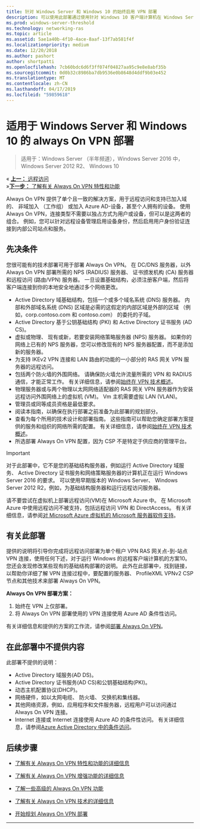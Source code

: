 ```yaml
---
title: 针对 Windows Server 和 Windows 10 的始终启用 VPN 部署
description: 可以使用此部署通过使用针对 Windows 10 客户端计算机在 Windows Server 2016 或更高版本的远程访问和 Always On VPN 配置文件部署的远程员工始终在虚拟专用网络 (VPN) 连接。
ms.prod: windows-server-threshold
ms.technology: networking-ras
ms.topic: article
ms.assetid: 5ae1a40b-4f10-4ace-8aaf-13f7ab581f4f
ms.localizationpriority: medium
ms.date: 12/20/2018
ms.author: pashort
author: shortpatti
ms.openlocfilehash: 7cb60bdc6d6f3ff074f04827aa95c9e8e8abf35b
ms.sourcegitcommit: 0d0b32c8986ba7db9536e0b8648d4ddf9b03e452
ms.translationtype: MT
ms.contentlocale: zh-CN
ms.lasthandoff: 04/17/2019
ms.locfileid: "59859618"
---
```

# <a name="always-on-vpn-deployment-for-windows-server-and-windows-10"></a>适用于 Windows Server 和 Windows 10 的 always On VPN 部署

>适用于：Windows Server （半年频道），Windows Server 2016 中，Windows Server 2012 R2、 Windows 10

&#171;  [**上一：** 远程访问](../../../Remote-Access.md)<br>
&#187;[**下一步：** 了解有关 Always On VPN 特性和功能](../../vpn-map-da.md)


Always On VPN 提供了单个且一致的解决方案，用于远程访问和支持已加入域的、 非域加入 （工作组） 或加入 Azure AD-设备，甚至个人拥有的设备。  使用 Always On VPN，连接类型不需要以独占方式为用户或设备，但可以是这两者的组合。 例如，您可以针对远程设备管理启用设备身份，然后启用用户身份验证连接到内部公司站点和服务。



## <a name="prerequisites"></a>先决条件

您很可能有的技术部署可用于部署 Always On VPN。 在 DC/DNS 服务器，以外 Always On VPN 部署所需的 NPS (RADIUS) 服务器、 证书颁发机构 (CA) 服务器和远程访问 (路由/VPN) 服务器。 一旦设置基础结构，必须注册客户端，然后将客户端连接到你的本地安全地通过多个网络更改。

- Active Directory 域基础结构，包括一个或多个域名系统 (DNS) 服务器。 内部和外部域名系统 (DNS) 区域是必需的这假定的内部区域是外部的区域 （例如，corp.contoso.com 和 contoso.com） 的委托的子域。
- Active Directory 基于公钥基础结构 (PKI) 和 Active Directory 证书服务 (AD CS)。
- 虚拟或物理、 现有或新，若要安装网络策略服务器 (NPS) 服务器。 如果你的网络上已有的 NPS 服务器，您可以修改现有的 NPS 服务器配置，而不是添加新的服务器。
- 为支持 IKEv2 VPN 连接和 LAN 路由的功能的一小部分的 RAS 网关 VPN 服务器的远程访问。
- 包括两个防火墙的外围网络。  请确保防火墙允许流量所需的 VPN 和 RADIUS 通信，才能正常工作。 有关详细信息，请参阅[始终在 VPN 技术概述](../always-on-vpn-technology-overview.md)。
- 物理服务器或与两个物理以太网网络适配器的 RAS 网关 VPN 服务器作为安装远程访问外围网络上的虚拟机 (VM)。 Vm 主机需要虚拟 LAN (VLAN)。 
- 管理员或同等成员资格是最低要求。
- 阅读本指南，以确保在执行部署之前准备为此部署的规划部分。
- 查看为每个所用的技术设计和部署指南。 这些指南可以帮助您确定部署方案提供的服务和组织的网络所需的配置。 有关详细信息，请参阅[始终在 VPN 技术概述](../always-on-vpn-technology-overview.md)。
- 所选部署 Always On VPN 配置，因为 CSP 不是特定于供应商的管理平台。


>[!IMPORTANT]
>对于此部署中，它不是您的基础结构服务器，例如运行 Active Directory 域服务、 Active Directory 证书服务和网络策略服务器的计算机正在运行 Windows Server 2016 的要求。 可以使用早期版本的 Windows Server、 Windows Server 2012 R2，例如，为基础结构服务器和运行远程访问服务器。
>
>请不要尝试在虚拟机上部署远程访问\(VM\)在 Microsoft Azure 中。 在 Microsoft Azure 中使用远程访问不被支持，包括远程访问 VPN 和 DirectAccess。 有关详细信息，请参阅[对 Microsoft Azure 虚拟机的 Microsoft 服务器软件支持](https://support.microsoft.com/help/2721672/microsoft-server-software-support-for-microsoft-azure-virtual-machines)。


## <a name="bkmk_about"></a>有关此部署

提供的说明将引导你完成将远程访问部署为单个租户 VPN RAS 网关点\-到\-站点 VPN 连接，使用任何下述，对于运行 Windows 的远程客户端计算机的方案10。 您还会发现修改某些现有的基础结构部署的说明。 此外在此部署中，找到链接，以帮助你详细了解 VPN 连接过程中，要配置的服务器、 ProfileXML VPNv2 CSP 节点和其他技术来部署 Always On VPN。

**Always On VPN 部署方案：**

1. 始终在 VPN 上仅部署。
2. 将 Always On VPN 部署使用的 VPN 连接使用 Azure AD 条件性访问。


有关详细信息和提供的方案的工作流，请参阅[部署 Always On VPN](always-on-vpn-deploy-deployment.md)。


## <a name="bkmk_not"></a>在此部署中不提供内容

此部署不提供的说明：

- Active Directory 域服务\(AD DS\)。
- Active Directory 证书服务\(AD CS\)和公钥基础结构\(PKI\)。
- 动态主机配置协议\(DHCP\)。 
- 网络硬件，如以太网电缆、 防火墙、 交换机和集线器。
- 其他网络资源，例如，应用程序和文件服务器，远程用户可以访问通过 Always On VPN 连接。
- Internet 连接或 Internet 连接使用 Azure AD 的条件性访问。 有关详细信息，请参阅[Azure Active Directory 中的条件访问](https://docs.microsoft.com/azure/active-directory/active-directory-conditional-access-azure-portal)。




## <a name="next-steps"></a>后续步骤

- [了解有关 Always On VPN 特性和功能的详细信息](../../vpn-map-da.md)

- [了解有关 Always On VPN 增强功能的详细信息](../always-on-vpn-enhancements.md)

- [了解一些高级的 Always On VPN 功能](always-on-vpn-adv-options.md)

- [了解有关 Always On VPN 技术的详细信息](../always-on-vpn-technology-overview.md)

- [开始规划 Always On VPN 部署](always-on-vpn-deploy-deployment.md)


---
